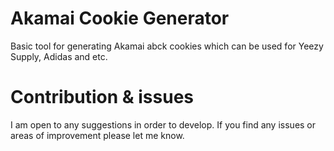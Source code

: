 # Akamai Cookie Generator
Basic tool for generating Akamai abck cookies which can be used for Yeezy Supply, Adidas and etc.

# Contribution & issues
I am open to any suggestions in order to develop. If you find any issues or areas of improvement please let me know.
